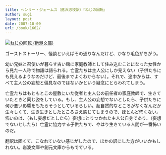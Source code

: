 ```yaml
---
title: ヘンリー・ジェームス（蕗沢忠枝訳）『ねじの回転』
author: sugi
layout: post
date: 2007-10-09
url: /book/1662/
---
```

<a href="http://www.amazon.co.jp/exec/obidos/ASIN/4102041028/chezsugi-22/ref=nosim/" name="amazletlink" target="_blank"><img src="http://i2.wp.com/ec2.images-amazon.com/images/I/616A3MSZXQL.SL160.jpg?w=660" alt="ねじの回転 (新潮文庫)" class="alignleft" data-recalc-dims="1" /></a>

ゴーストストーリー、怪談といえばその通りなんだけど、かなり毛色がちがう。

幼い兄妹と召使いが暮らす古い館に家庭教師として住み込むことになった女性から見た一人称で物語は語られる。亡霊たちは主人公にしか見えない（子供たちにも見えるようなのだけど、最後までよくわからない）。それで、途中からは、すべて主人公の妄想と偏見なのではないかという疑念にとらわれてしまう。

亡霊たちはもともとこの屋敷にいた従者と主人公の前任者の家庭教師で、生きていたときと同じ姿をしている。もし、主人公の妄想でないとしたら、子供たちに何か悪い影響をもたらそうとしているらしい。超自然的なところがなくなんだか生々しくて、生き生きとしたところさえ感じてしまうので、ほとんど怖くない。怖いのは、（もし妄想だとしたら）妄想にとりつかれた主人公自身であり、（妄想でないとしたら）亡霊に協力する子供たちで、やはり生きている人間が一番怖いのだ。

翻訳は固くて、こなれていない感じがしたので、ほかの訳にした方がいいかもしれない。岩波文庫や創元文庫からもでている。

